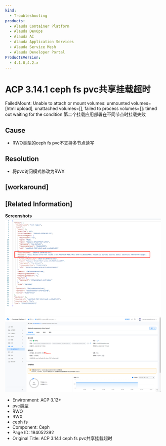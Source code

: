 ```yaml
---
kind:
  - Troubleshooting
products:
  - Alauda Container Platform
  - Alauda DevOps
  - Alauda AI
  - Alauda Application Services
  - Alauda Service Mesh
  - Alauda Developer Portal
ProductsVersion:
  - 4.1.0,4.2.x
---
```

<!-- A type of document that involves encountering a fault, diagnosing it, performing root cause analysis, and providing solutions. -->

# ACP 3.14.1 ceph fs pvc共享挂载超时

FailedMount: Unable to attach or mount volumes: unmounted volumes=[html upload], unattached volumes=[], failed to process volumes=[]: timed out waiting for the condition 第二个挂载应用部署在不同节点时挂载失败

## Cause
- RWO类型的ceph fs pvc不支持多节点读写

## Resolution
- 将pvc访问模式修改为RWX

## [workaround]

## [Related Information]
**Screenshots**
![](assets/acp-3-14-1-ceph-fs-pvcgong-xiang-gua-zai-chao-shi/image-2024-3-3_18-32-24.png)
![](assets/acp-3-14-1-ceph-fs-pvcgong-xiang-gua-zai-chao-shi/image-2024-3-3_18-33-59.png)
- Environment: ACP 3.12+
- pvc类型
- RWO
- RWX
- ceph fs
- Component: Ceph
- Page ID: 194052392
- Original Title: ACP 3.14.1 ceph fs pvc共享挂载超时
